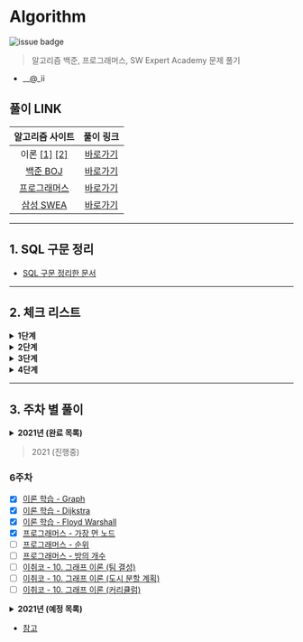 # Algorithm

![issue badge](https://img.shields.io/badge/Python-3.7.6-blue) 

> 알고리즘 백준, 프로그래머스, SW Expert Academy 문제 풀기

- __@_ii

## 풀이 LINK
|알고리즘 사이트|풀이 링크|
|:---:|:---:|
|이론 [[1]](https://book.naver.com/bookdb/book_detail.nhn?bid=16406247) [[2]](https://book.naver.com/bookdb/book_detail.nhn?bid=16439154)|[바로가기](https://github.com/seu0313/Algorithm/tree/master/중요%20이론)|
|[백준 BOJ](https://www.acmicpc.net)|[바로가기](https://github.com/seu0313/Algorithm/tree/master/BOJ)|
|[프로그래머스](https://programmers.co.kr/learn/challenges)|[바로가기](https://github.com/seu0313/Algorithm/tree/master/Programmers)|
|[삼성 SWEA](https://swexpertacademy.com/main/main.do)|[바로가기](https://github.com/seu0313/Algorithm/tree/master/SWEA)|

---

## 1. SQL 구문 정리
- [SQL 구문 정리한 문서](https://github.com/seu0313/Algorithm/tree/master/중요%20이론/SQL)

---

## 2. 체크 리스트

<details>
    <summary><b>1단계</b></summary>

- [x] 배열 (Array)
- [x] 연결 리스트 (Linked List)
- [x] 스택, 큐, 덱 (Stack / Queue / Deque)
- [x] BFS / DFS
- [x] 재귀 (Recursion)
- [x] 백트래킹 (Backtracking)
- [x] 정렬 (Sort)
- [x] 순열, 조합 (Permutation / Combination)
- [x] 시뮬레이션 (Simulation)
- [x] 동적 계획법 (Dynamic Programming: DP)
- [x] 그리디 (Greedy)
- [x] 그래프 (Graph)

</details>

<details>
    <summary><b>2단계</b></summary>

- [x] 다익스트라 (Dijkstra)
- [x] 이진 트리 (Binary Tree)
- [ ] Parametric Search
- [x] 이진 검색 트리 (Binary Search Tree)
- [ ] 해시 (Hash)
- [ ] 0-1 BFS
- [ ] Prefix Sum
- [x] 힙 (Heap)
- [ ] 투 포인트
- [ ] 기초 수학
- [ ] Trie
- [ ] 위상 정렬
- [ ] 최소 신장 트리 (Minimum Spanning Tree)
- [ ] Kruskal
- [ ] Prim
- [x] Floyd Warshall
- [ ] Meet in the Middle
- [ ] Union Find
- [ ] Tree DP

</details>

<details>
    <summary><b>3단계</b></summary>

- [ ] LCA
- [ ] 단절점, 단절선
- [ ] Bitmask DP
- [ ] KMP
- [ ] 기초 기하
- [ ] Monotone Stack
- [ ] 이분 매칭
- [ ] SCC
- [ ] 2-SAT
- [ ] Bellman Ford

</details>

<details>
    <summary><b>4단계</b></summary>

- [ ] 라빈 카프
- [ ] 정수론
- [ ] Segment Tree
- [ ] DP 최적화
- [ ] 아호 코라식
- [ ] HLD
- [ ] Centroid
- [ ] Sqrt Decomposition
- [ ] Hungarian
- [ ] ...

</details>

---

## 3. 주차 별 풀이
<details>
    <summary><b>2021년 (완료 목록)</b></summary>

### 1주차
* [x] [이론 학습 - Array](https://wayhome25.github.io/cs/2017/04/17/cs-18-1/)
* [x] [이론 학습 - Linked List](https://wayhome25.github.io/cs/2017/04/17/cs-19/)
* [x] [이론 학습 - Stack](https://gmlwjd9405.github.io/2018/08/03/data-structure-stack.html)
* [x] [이론 학습 - Queue, Deque](https://gmlwjd9405.github.io/2018/08/02/data-structure-queue.html)
* [x] [프로그래머스 - 기능개발](https://programmers.co.kr/learn/courses/30/lessons/42586)
* [x] [프로그래머스 - 다리를 지나는 트럭](https://programmers.co.kr/learn/courses/30/lessons/42583)
* [x] [프로그래머스 - 프린터](https://programmers.co.kr/learn/courses/30/lessons/42587)

### 2주차
* [x] [이론 학습 - DFS](https://gmlwjd9405.github.io/2018/08/14/algorithm-dfs.html)
* [x] [이론 학습 - BFS](https://gmlwjd9405.github.io/2018/08/15/algorithm-bfs.html)
* [x] [이론 학습 - Recursion](http://10bun.tv/beginner/episode-4/#%ED%95%B5%EC%8B%AC-%EA%B0%95%EC%9D%98)
* [x] [이론 학습 - Backtracking](https://idea-sketch.tistory.com/29)
* [x] [프로그래머스 - 타겟 넘버](https://programmers.co.kr/learn/courses/30/lessons/43165)
* [x] [프로그래머스 - 네트워크](https://programmers.co.kr/learn/courses/30/lessons/43162)
* [x] [프로그래머스 - 단어 변환](https://programmers.co.kr/learn/courses/30/lessons/43163)
* [x] [프로그래머스 - 여행 경로](https://programmers.co.kr/learn/courses/30/lessons/43164)
* [x] [이취코 - 3. 그리디 (큰 수의 법칙)]()
* [x] [이취코 - 3. 그리디 (숫자 카드 게임)]()
* [x] [이취코 - 3. 그리디 (1이 될 때까지)]()
* [x] [이취코 - 4. 구현 (왕실의 나이트)]()
* [x] [이취코 - 4. 구현 (게임 개발)]()
* [x] [이취코 - 5. DFS/BFS (음료수 얼려 먹기)]()
* [x] [이취코 - 5. DFS/BFS (미로 탈출)]()

### 3주차
* [x] [이론 학습 - Permutaion / Combination](https://coding-factory.tistory.com/606)
* [x] [이론 학습 - Sort](https://www.toptal.com/developers/sorting-algorithms)
* [x] [프로그래머스 - 가장 큰 수](https://programmers.co.kr/learn/courses/30/lessons/42746)
* [x] [프로그래머스 - H-Index](https://programmers.co.kr/learn/courses/30/lessons/42747)
* [x] [이취코 - 6. 정렬 (위에서 아래로)]()
* [x] [이취코 - 6. 정렬 (성적이 낮은 순서로 학생 출력하기)]()
* [x] [이취코 - 6. 정렬 (두 배열의 원소 교체)]()
* [x] [이취코 - 7. 이진 탐색 (부품 찾기)]()
* [x] [이취코 - 7. 이진 탐색 (떡볶이 떡 만들기)]()

### 4주차
* [x] [이론 학습 - Dynamic Programming](https://galid1.tistory.com/507)
* [x] [프로그래머스 - N으로 표현](https://programmers.co.kr/learn/courses/30/lessons/42895)
* [ ] [프로그래머스 - 정수 삼각형](https://programmers.co.kr/learn/courses/30/lessons/43105)
* [ ] [프로그래머스 - 등굣길](https://programmers.co.kr/learn/courses/30/lessons/42898)
* [ ] [프로그래머스 - 도둑질](https://programmers.co.kr/learn/courses/30/lessons/42897)
* [x] [이취코 - 8. DP (1로 만들기)]()
* [x] [이취코 - 8. DP (개미 전사)]()
* [x] [이취코 - 8. DP (바닥 공사)]()
* [x] [이취코 - 8. DP (효율적인 화폐 구성)]()

### 5주차
* [x] [이론 학습 - Greedy](https://ujink.tistory.com/10)
* [x] [프로그래머스 - 조이스틱](https://programmers.co.kr/learn/courses/30/lessons/42860)
* [x] [프로그래머스 - 큰 수 만들기](https://programmers.co.kr/learn/courses/30/lessons/42883)
* [x] [프로그래머스 - 구명보트](https://programmers.co.kr/learn/courses/30/lessons/42885)
* [ ] [프로그래머스 - 섬 연결하기](https://programmers.co.kr/learn/courses/30/lessons/42861)
* [ ] [프로그래머스 - 단속카메라](https://programmers.co.kr/learn/courses/30/lessons/42884)
* [x] [이취코 - 9. 최단 경로 (미래 도시)]()
* [x] [이취코 - 9. 최단 경로 (전보)]()

</details>

> 2021 (진행중)

### 6주차
* [x] [이론 학습 - Graph](https://gmlwjd9405.github.io/2018/08/13/data-structure-graph.html)
* [x] [이론 학습 - Dijkstra]()
* [x] [이론 학습 - Floyd Warshall]()
* [x] [프로그래머스 - 가장 먼 노드](https://programmers.co.kr/learn/courses/30/lessons/49189)
* [ ] [프로그래머스 - 순위](https://programmers.co.kr/learn/courses/30/lessons/49191)
* [ ] [프로그래머스 - 방의 개수](https://programmers.co.kr/learn/courses/30/lessons/49190)
* [ ] [이취코 - 10. 그래프 이론 (팀 결성)]()
* [ ] [이취코 - 10. 그래프 이론 (도시 분할 계획)]()
* [ ] [이취코 - 10. 그래프 이론 (커리큘럼)]()

<details>
    <summary><b>2021년 (예정 목록)</b></summary>

### 7주차 (`이취코 기출 풀이 시작`)
* [x] [이론 학습 - Binary Tree]()
* [x] [이론 학습 - Binary Search Tree]()
* [ ] [프로그래머스 - 입국심사](https://programmers.co.kr/learn/courses/30/lessons/43238)
* [ ] [프로그래머스 - 징검다리](https://programmers.co.kr/learn/courses/30/lessons/43236)
* [ ] [이취코 기출 - 11. 그리디 ()]()
* [ ] [이취코 기출 - 11. 그리디 ()]()
* [ ] [이취코 기출 - 11. 그리디 ()]()
* [ ] [이취코 기출 - 11. 그리디 ()]()
* [ ] [이취코 기출 - 11. 그리디 ()]()
* [ ] [이취코 기출 - 11. 그리디 ()]()

### 8주차
* [ ] [이론 학습 - Hash]()
* [ ] [프로그래머스 - 전화번호 목록](https://programmers.co.kr/learn/courses/30/lessons/42577)
* [ ] [프로그래머스 - 위장](https://programmers.co.kr/learn/courses/30/lessons/42578)
* [ ] [프로그래머스 - 베스트앨범](https://programmers.co.kr/learn/courses/30/lessons/42579)
* [ ] [이취코 기출 - 12. 구현 ()]()
* [ ] [이취코 기출 - 12. 구현 ()]()
* [ ] [이취코 기출 - 12. 구현 ()]()
* [ ] [이취코 기출 - 12. 구현 ()]()
* [ ] [이취코 기출 - 12. 구현 ()]()
* [ ] [이취코 기출 - 12. 구현 ()]()
* [ ] [이취코 기출 - 12. 구현 ()]()
* [ ] [이취코 기출 - 12. 구현 ()]()

### 9주차
* [x] [이론 학습 - Heap](https://gmlwjd9405.github.io/2018/05/10/data-structure-heap.html)
* [ ] [프로그래머스 - 더 맵게](https://programmers.co.kr/learn/courses/30/lessons/42626)
* [ ] [프로그래머스 - 디스크 컨트롤러](https://programmers.co.kr/learn/courses/30/lessons/42627)
* [ ] [프로그래머스 - 이중 우선순위 큐](https://programmers.co.kr/learn/courses/30/lessons/42628)
* [ ] [이취코 기출 - 13. DFS/BFS ()]()
* [ ] [이취코 기출 - 13. DFS/BFS ()]()
* [ ] [이취코 기출 - 13. DFS/BFS ()]()
* [ ] [이취코 기출 - 13. DFS/BFS ()]()
* [ ] [이취코 기출 - 13. DFS/BFS ()]()
* [ ] [이취코 기출 - 13. DFS/BFS ()]()
* [ ] [이취코 기출 - 13. DFS/BFS ()]()
* [ ] [이취코 기출 - 13. DFS/BFS ()]()

### 10주차
* [x] [이론 학습 - Exhaustive Search (완전탐색)]()
* [ ] [프로그래머스 - 소수 찾기](https://programmers.co.kr/learn/courses/30/lessons/42839)
* [ ] [프로그래머스 - 카펫](https://programmers.co.kr/learn/courses/30/lessons/42842)
* [ ] [이론 학습 - Two Point]()
* [ ] [이론 학습 - Trie]()
* [ ] [이취코 기출 - 14. 정렬 ()]()
* [ ] [이취코 기출 - 14. 정렬 ()]()
* [ ] [이취코 기출 - 14. 정렬 ()]()
* [ ] [이취코 기출 - 14. 정렬 ()]()

### 11주차
* [ ] [이론 학습 - Minimum Spanning Tree](https://gmlwjd9405.github.io/2018/08/28/algorithm-mst.html)
* [ ] [이론 학습 - Kruskal](https://gmlwjd9405.github.io/2018/08/29/algorithm-kruskal-mst.html)
* [ ] [이론 학습 - Prim](https://gmlwjd9405.github.io/2018/08/30/algorithm-prim-mst.html)
* [ ] [이취코 기출 - 15. 이진 탐색 ()]()
* [ ] [이취코 기출 - 15. 이진 탐색 ()]()
* [ ] [이취코 기출 - 15. 이진 탐색 ()]()
* [ ] [이취코 기출 - 15. 이진 탐색 ()]()

### 12주차
* [ ] [이론 학습 - Bellman Ford]()
* [ ] [이취코 기출 - 16. DP ()]()
* [ ] [이취코 기출 - 16. DP ()]()
* [ ] [이취코 기출 - 16. DP ()]()
* [ ] [이취코 기출 - 16. DP ()]()
* [ ] [이취코 기출 - 16. DP ()]()
* [ ] [이취코 기출 - 16. DP ()]()

### 13주차
* [ ] [이론 학습 - Union Find]()
* [ ] [이론 학습 - Tree DP]()
* [ ] [이취코 기출 - 17. 최단 경로 ()]()
* [ ] [이취코 기출 - 17. 최단 경로 ()]()
* [ ] [이취코 기출 - 17. 최단 경로 ()]()
* [ ] [이취코 기출 - 17. 최단 경로 ()]()

### 14주차
* [ ] [이론 학습 - Bit]()
* [ ] [이론 학습 - Bitmask]()
* [ ] [이취코 기출 - 18. 그래프 ()]()
* [ ] [이취코 기출 - 18. 그래프 ()]()
* [ ] [이취코 기출 - 18. 그래프 ()]()
* [ ] [이취코 기출 - 18. 그래프 ()]()
* [ ] [이취코 기출 - 18. 그래프 ()]()

### 15주차 `이후..`
* [ ] [이취코 기출 - 19. 2020 상반기 삼성전자 ()]()
* [ ] [이취코 기출 - 19. 2020 상반기 삼성전자 ()]()
* [ ] [이취코 기출 - 19. 2020 상반기 삼성전자 ()]()
* [ ] [이취코 기출 - 19. 2020 상반기 삼성전자 ()]()
* [ ] [이취코 기출 - 20. 카카오 ()]()
* [ ] [이취코 기출 - 20. 카카오 ()]()
* [ ] [이취코 기출 - 20. 카카오 ()]()
* [ ] [이취코 기출 - 20. 카카오 ()]()
* [ ] [이취코 기출 - 20. 카카오 ()]()
* [ ] [이취코 기출 - 20. 카카오 ()]()
* [ ] [이취코 기출 - 20. 카카오 ()]()
* [ ] [이취코 기출 - 20. 카카오 ()]()
* [ ] [이취코 기출 - 20. 카카오 ()]()
* [ ] [이취코 기출 - 21. 삼성전자 ()]()
* [ ] [이취코 기출 - 21. 삼성전자 ()]()
* [ ] [이취코 기출 - 21. 삼성전자 ()]()
* [ ] [이취코 기출 - 21. 삼성전자 ()]()
* [ ] [이취코 기출 - 21. 삼성전자 ()]()
* [ ] [이취코 기출 - 21. 삼성전자 ()]()
* [ ] [이취코 기출 - 21. 삼성전자 ()]()
* [ ] [이취코 기출 - 21. 삼성전자 ()]()
* [ ] [이취코 기출 - 21. 삼성전자 ()]()

</details>

- [참고](https://gmlwjd9405.github.io/2017/10/01/basic-concepts-of-development-algorithm.html)